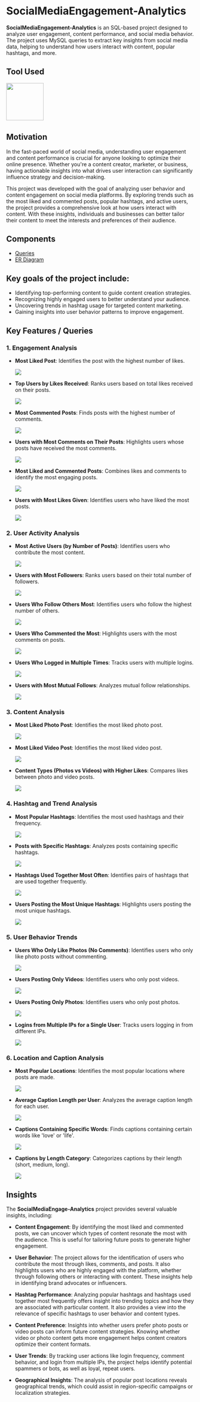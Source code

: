# SocialMediaEngagement-Analytics

**SocialMediaEngagement-Analytics** is an SQL-based project designed to analyze user engagement, content performance, and social media behavior. The project uses MySQL queries to extract key insights from social media data, helping to understand how users interact with content, popular hashtags, and more.

## Tool Used

[<img src="codeoutput_images/Mysql_logo.png" width="100"/>](https://www.mysql.com/) &nbsp;

## Motivation

In the fast-paced world of social media, understanding user engagement and content performance is crucial for anyone looking to optimize their online presence. Whether you're a content creator, marketer, or business, having actionable insights into what drives user interaction can significantly influence strategy and decision-making.

This project was developed with the goal of analyzing user behavior and content engagement on social media platforms. By exploring trends such as the most liked and commented posts, popular hashtags, and active users, the project provides a comprehensive look at how users interact with content. With these insights, individuals and businesses can better tailor their content to meet the interests and preferences of their audience.

## Components

- [Queries](https://github.com/F7-bit/SocialMediaEngagement-Analytics/blob/main/Queries.sql)
- [ER Diagram](https://github.com/F7-bit/SocialMediaEngagement-Analytics/blob/main/ER_diagram.png)


## Key goals of the project include:
- Identifying top-performing content to guide content creation strategies.
- Recognizing highly engaged users to better understand your audience.
- Uncovering trends in hashtag usage for targeted content marketing.
- Gaining insights into user behavior patterns to improve engagement.

## Key Features / Queries

### **1. Engagement Analysis**

- **Most Liked Post**: Identifies the post with the highest number of likes.
  
   <img src="codeoutput_images/most_liked1.png" />
  
- **Top Users by Likes Received**: Ranks users based on total likes received on their posts.
  
   <img src="codeoutput_images/like_rece2.png" />
  
- **Most Commented Posts**: Finds posts with the highest number of comments.
  
   <img src="codeoutput_images/most_comments3.png" />
  
- **Users with Most Comments on Their Posts**: Highlights users whose posts have received the most comments.
  
   <img src="codeoutput_images/user_most_comment4.png" />
  
- **Most Liked and Commented Posts**: Combines likes and comments to identify the most engaging posts.
  
   <img src="codeoutput_images/most_like_comment.png" />
  
- **Users with Most Likes Given**: Identifies users who have liked the most posts.
  
   <img src="codeoutput_images/user_mostlikes_given.png" />

### **2. User Activity Analysis**

- **Most Active Users (by Number of Posts)**: Identifies users who contribute the most content.
  
   <img src="codeoutput_images/most_active.png" />
  
- **Users with Most Followers**: Ranks users based on their total number of followers.
  
   <img src="codeoutput_images/most_followers.png" />
   
- **Users Who Follow Others Most**: Identifies users who follow the highest number of others.
  
   <img src="codeoutput_images/most_following.png" />
  
- **Users Who Commented the Most**: Highlights users with the most comments on posts.
  
   <img src="codeoutput_images/user_mostcomments.png" />
  
- **Users Who Logged in Multiple Times**: Tracks users with multiple logins.
  
   <img src="codeoutput_images/login_count.png" />
  
- **Users with Most Mutual Follows**: Analyzes mutual follow relationships.
  
   <img src="codeoutput_images/mutual_follows.png" />

### **3. Content Analysis**

- **Most Liked Photo Post**: Identifies the most liked photo post.
  
   <img src="codeoutput_images/most_liked_photo.png" />
   
- **Most Liked Video Post**: Identifies the most liked video post.
  
   <img src="codeoutput_images/most_likes_video.png" />

- **Content Types (Photos vs Videos) with Higher Likes**: Compares likes between photo and video posts.
  
   <img src="codeoutput_images/photo_vs_video.png" />

### **4. Hashtag and Trend Analysis**

- **Most Popular Hashtags**: Identifies the most used hashtags and their frequency.
  
   <img src="codeoutput_images/popular_hashtags.png" />
   
- **Posts with Specific Hashtags**: Analyzes posts containing specific hashtags.
  
   <img src="codeoutput_images/specific_hashtag.png" />
   
- **Hashtags Used Together Most Often**: Identifies pairs of hashtags that are used together frequently.
  
   <img src="codeoutput_images/hashtag_pair.png" />
  
- **Users Posting the Most Unique Hashtags**: Highlights users posting the most unique hashtags.
  
   <img src="codeoutput_images/unqqiue_ht.png" />

### **5. User Behavior Trends**

- **Users Who Only Like Photos (No Comments)**: Identifies users who only like photo posts without commenting.
  
   <img src="codeoutput_images/only_likes.png" />

- **Users Posting Only Videos**: Identifies users who only post videos.
  
   <img src="codeoutput_images/only_videos.png" />
   
- **Users Posting Only Photos**: Identifies users who only post photos.
  
   <img src="codeoutput_images/only_photos.png" />

- **Logins from Multiple IPs for a Single User**: Tracks users logging in from different IPs.
  
   <img src="codeoutput_images/multiple_ips.png" />

### **6. Location and Caption Analysis**

- **Most Popular Locations**: Identifies the most popular locations where posts are made.
  
   <img src="codeoutput_images/popular_location.png" />

- **Average Caption Length per User**: Analyzes the average caption length for each user.
  
   <img src="codeoutput_images/avg_caption_length.png" />
  
- **Captions Containing Specific Words**: Finds captions containing certain words like 'love' or 'life'.
  
   <img src="codeoutput_images/caption_specific_words.png" />

- **Captions by Length Category**: Categorizes captions by their length (short, medium, long).
  
   <img src="codeoutput_images/caption_length_category.png" />

## Insights

The **SocialMediaEngage-Analytics** project provides several valuable insights, including:

- **Content Engagement**: By identifying the most liked and commented posts, we can uncover which types of content resonate the most with the audience. This is useful for tailoring future posts to generate higher engagement.
  
- **User Behavior**: The project allows for the identification of users who contribute the most through likes, comments, and posts. It also highlights users who are highly engaged with the platform, whether through following others or interacting with content. These insights help in identifying brand advocates or influencers.
  
- **Hashtag Performance**: Analyzing popular hashtags and hashtags used together most frequently offers insight into trending topics and how they are associated with particular content. It also provides a view into the relevance of specific hashtags to user behavior and content types.
  
- **Content Preference**: Insights into whether users prefer photo posts or video posts can inform future content strategies. Knowing whether video or photo content gets more engagement helps content creators optimize their content formats.
  
- **User Trends**: By tracking user actions like login frequency, comment behavior, and login from multiple IPs, the project helps identify potential spammers or bots, as well as loyal, repeat users.

- **Geographical Insights**: The analysis of popular post locations reveals geographical trends, which could assist in region-specific campaigns or localization strategies.


